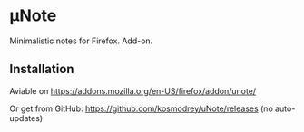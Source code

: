 # μNote
Minimalistic notes for Firefox. Add-on.

## Installation
Aviable on https://addons.mozilla.org/en-US/firefox/addon/unote/

Or get from GitHub: https://github.com/kosmodrey/uNote/releases (no auto-updates)
